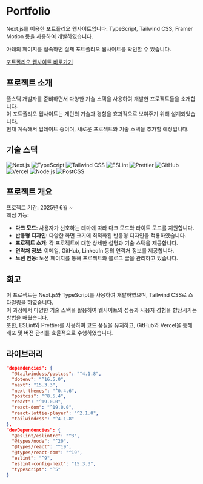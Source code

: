 # Portfolio

Next.js를 이용한 포트폴리오 웹사이트입니다.
TypeScript, Tailwind CSS, Framer Motion 등을 사용하여 개발하였습니다.

아래의 페이지를 접속하면 실제 포트폴리오 웹사이트를 확인할 수 있습니다.

[포트폴리오 웹사이트 바로가기](https://portfolio-pi-tan-28.vercel.app/)

## 프로젝트 소개

풀스택 개발자를 준비하면서 다양한 기술 스택을 사용하여 개발한 프로젝트들을 소개합니다.  
이 포트폴리오 웹사이트는 개인의 기술과 경험을 효과적으로 보여주기 위해 설계되었습니다.  
현재 계속해서 업데이트 중이며, 새로운 프로젝트와 기술 스택을 추가할 예정입니다.

## 기술 스택

![Next.js](https://img.shields.io/badge/Next.js-000?logo=nextdotjs&logoColor=white)
![TypeScript](https://img.shields.io/badge/TypeScript-3178C6?logo=typescript&logoColor=white)
![Tailwind CSS](https://img.shields.io/badge/Tailwind_CSS-38B2AC?logo=tailwindcss&logoColor=white)
![ESLint](https://img.shields.io/badge/ESLint-4B32C3?logo=eslint&logoColor=white)
![Prettier](https://img.shields.io/badge/Prettier-F7B93E?logo=prettier&logoColor=white)
![GitHub](https://img.shields.io/badge/GitHub-181717?logo=github&logoColor=white)
![Vercel](https://img.shields.io/badge/Vercel-000000?logo=vercel&logoColor=white)
![Node.js](https://img.shields.io/badge/Node.js-339933?logo=nodedotjs&logoColor=white)
![PostCSS](https://img.shields.io/badge/PostCSS-DD3A0A?logo=postcss&logoColor=white)

## 프로젝트 개요

프로젝트 기간: 2025년 6월 ~  
핵심 기능:

- **다크 모드**: 사용자가 선호하는 테마에 따라 다크 모드와 라이트 모드를 지원합니다.
- **반응형 디자인**: 다양한 화면 크기에 최적화된 반응형 디자인을 적용하였습니다.
- **프로젝트 소개**: 각 프로젝트에 대한 상세한 설명과 기술 스택을 제공합니다.
- **연락처 정보**: 이메일, GitHub, LinkedIn 등의 연락처 정보를 제공합니다.
- **노션 연동**: 노션 페이지를 통해 프로젝트와 블로그 글을 관리하고 있습니다.

## 회고

이 프로젝트는 Next.js와 TypeScript를 사용하여 개발하였으며, Tailwind CSS로 스타일링을 하였습니다.  
이 과정에서 다양한 기술 스택을 활용하여 웹사이트의 성능과 사용자 경험을 향상시키는 방법을 배웠습니다.  
또한, ESLint와 Prettier를 사용하여 코드 품질을 유지하고, GitHub와 Vercel을 통해 배포 및 버전 관리를 효율적으로 수행하였습니다.

## 라이브러리

``` json
"dependencies": {
  "@tailwindcss/postcss": "^4.1.8",
  "dotenv": "^16.5.0",
  "next": "15.3.3",
  "next-themes": "^0.4.6",
  "postcss": "^8.5.4",
  "react": "^19.0.0",
  "react-dom": "^19.0.0",
  "react-lottie-player": "^2.1.0",
  "tailwindcss": "^4.1.8"
},
"devDependencies": {
  "@eslint/eslintrc": "^3",
  "@types/node": "^20",
  "@types/react": "^19",
  "@types/react-dom": "^19",
  "eslint": "^9",
  "eslint-config-next": "15.3.3",
  "typescript": "^5"
}
```

